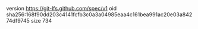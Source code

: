version https://git-lfs.github.com/spec/v1
oid sha256:168f90dd203c4141fcfb3c0a3a04985eaa4c161bea991ac20e03a84274df9745
size 734
